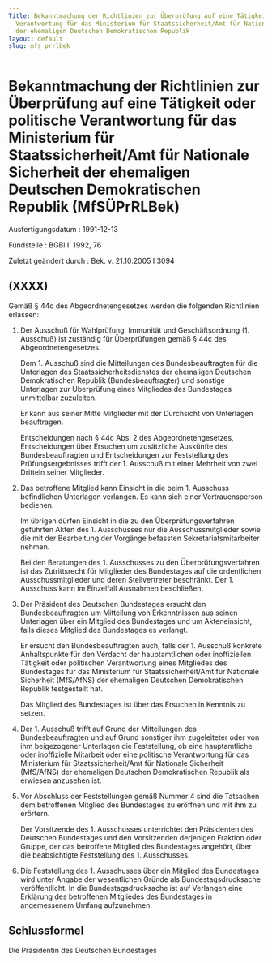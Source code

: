 ```yaml
---
Title: Bekanntmachung der Richtlinien zur Überprüfung auf eine Tätigkeit oder politische
  Verantwortung für das Ministerium für Staatssicherheit/Amt für Nationale Sicherheit
  der ehemaligen Deutschen Demokratischen Republik
layout: default
slug: mfs_prrlbek
---
```


# Bekanntmachung der Richtlinien zur Überprüfung auf eine Tätigkeit oder politische Verantwortung für das Ministerium für Staatssicherheit/Amt für Nationale Sicherheit der ehemaligen Deutschen Demokratischen Republik (MfSÜPrRLBek)

Ausfertigungsdatum
:   1991-12-13

Fundstelle
:   BGBl I: 1992, 76

Zuletzt geändert durch
:   Bek. v. 21.10.2005 I 3094


## (XXXX)

Gemäß § 44c des Abgeordnetengesetzes werden die folgenden Richtlinien
erlassen:

1.  Der Ausschuß für Wahlprüfung, Immunität und Geschäftsordnung (1.
    Ausschuß) ist zuständig für Überprüfungen gemäß § 44c des
    Abgeordnetengesetzes.

    Dem 1. Ausschuß sind die Mitteilungen des Bundesbeauftragten für die
    Unterlagen des Staatssicherheitsdienstes der ehemaligen Deutschen
    Demokratischen Republik (Bundesbeauftragter) und sonstige Unterlagen
    zur Überprüfung eines Mitgliedes des Bundestages unmittelbar
    zuzuleiten.

    Er kann aus seiner Mitte Mitglieder mit der Durchsicht von Unterlagen
    beauftragen.

    Entscheidungen nach § 44c Abs. 2 des Abgeordnetengesetzes,
    Entscheidungen über Ersuchen um zusätzliche Auskünfte des
    Bundesbeauftragten und Entscheidungen zur Feststellung des
    Prüfungsergebnisses trifft der 1. Ausschuß mit einer Mehrheit von zwei
    Dritteln seiner Mitglieder.


2.  Das betroffene Mitglied kann Einsicht in die beim 1. Ausschuss
    befindlichen Unterlagen verlangen. Es kann sich einer Vertrauensperson
    bedienen.

    Im übrigen dürfen Einsicht in die zu den Überprüfungsverfahren
    geführten Akten des 1. Ausschusses nur die Ausschussmitglieder sowie
    die mit der Bearbeitung der Vorgänge befassten Sekretariatsmitarbeiter
    nehmen.

    Bei den Beratungen des 1. Ausschusses zu den Überprüfungsverfahren ist
    das Zutrittsrecht für Mitglieder des Bundestages auf die ordentlichen
    Ausschussmitglieder und deren Stellvertreter beschränkt. Der 1.
    Ausschuss kann im Einzelfall Ausnahmen beschließen.


3.  Der Präsident des Deutschen Bundestages ersucht den Bundesbeauftragten
    um Mitteilung von Erkenntnissen aus seinen Unterlagen über ein
    Mitglied des Bundestages und um Akteneinsicht, falls dieses Mitglied
    des Bundestages es verlangt.

    Er ersucht den Bundesbeauftragten auch, falls der 1. Ausschuß konkrete
    Anhaltspunkte für den Verdacht der hauptamtlichen oder inoffiziellen
    Tätigkeit oder politischen Verantwortung eines Mitgliedes des
    Bundestages für das Ministerium für Staatssicherheit/Amt für Nationale
    Sicherheit (MfS/AfNS) der ehemaligen Deutschen Demokratischen Republik
    festgestellt hat.

    Das Mitglied des Bundestages ist über das Ersuchen in Kenntnis zu
    setzen.


4.  Der 1. Ausschuß trifft auf Grund der Mitteilungen des
    Bundesbeauftragten und auf Grund sonstiger ihm zugeleiteter oder von
    ihm beigezogener Unterlagen die Feststellung, ob eine hauptamtliche
    oder inoffizielle Mitarbeit oder eine politische Verantwortung für das
    Ministerium für Staatssicherheit/Amt für Nationale Sicherheit
    (MfS/AfNS) der ehemaligen Deutschen Demokratischen Republik als
    erwiesen anzusehen ist.


5.  Vor Abschluss der Feststellungen gemäß Nummer 4 sind die Tatsachen dem
    betroffenen Mitglied des Bundestages zu eröffnen und mit ihm zu
    erörtern.

    Der Vorsitzende des 1. Ausschusses unterrichtet den Präsidenten des
    Deutschen Bundestages und den Vorsitzenden derjenigen Fraktion oder
    Gruppe, der das betroffene Mitglied des Bundestages angehört, über die
    beabsichtigte Feststellung des 1. Ausschusses.


6.  Die Feststellung des 1. Ausschusses über ein Mitglied des Bundestages
    wird unter Angabe der wesentlichen Gründe als Bundestagsdrucksache
    veröffentlicht. In die Bundestagsdrucksache ist auf Verlangen eine
    Erklärung des betroffenen Mitgliedes des Bundestages in angemessenem
    Umfang aufzunehmen.





## Schlussformel

Die Präsidentin des Deutschen Bundestages

